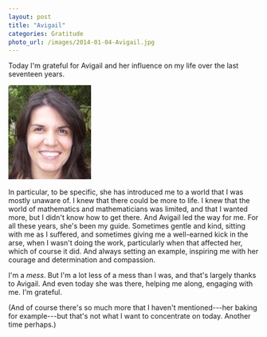 ```yaml
---
layout: post
title: "Avigail"
categories: Gratitude
photo_url: /images/2014-01-04-Avigail.jpg
---
```


Today I'm grateful for Avigail and her influence on my life over the last seventeen years.

![Avigail](/images/2014-01-04-Avigail.jpg)

In particular, to be specific, she has introduced me to a world that I was mostly unaware of. I knew that there could be more to life. I knew that the world of mathematics and mathematicians was limited, and that I wanted more, but I didn't know how to get there. And Avigail led the way for me. For all these years, she's been my guide. Sometimes gentle and kind, sitting with me as I suffered, and sometimes giving me a well-earned kick in the arse, when I wasn't doing the work, particularly when that affected her, which of course it did. And always setting an example, inspiring me with her courage and determination and compassion.

I'm a *mess*. But I'm a lot less of a mess than I was, and that's largely thanks to Avigail. And even today she was there, helping me along, engaging with me. I'm grateful.

(And of course there's so much more that I haven't mentioned---her baking for example---but that's not what I want to concentrate on today. Another time perhaps.)
